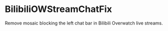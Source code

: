 # BilibiliOWStreamChatFix
Remove mosaic blocking the left chat bar in Bilibili Overwatch live streams.
